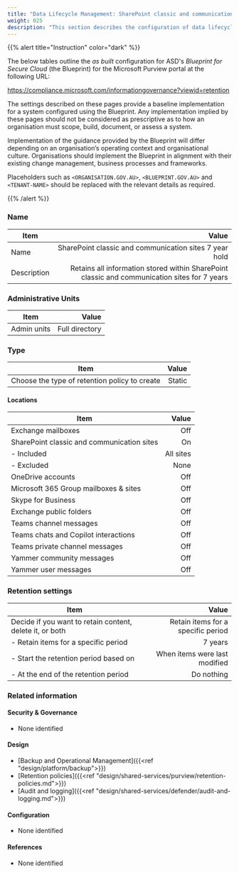 ```yaml
---
title: "Data Lifecycle Management: SharePoint classic and communication sites 7 year hold"
weight: 025
description: "This section describes the configuration of data lifecycle management retention policies within Microsoft Purview associated with systems built according to the guidance provided by ASD's Blueprint for Secure Cloud."
---
```


{{% alert title="Instruction" color="dark" %}}
 
The below tables outline the *as built* configuration for ASD's *Blueprint for Secure Cloud* (the Blueprint) for the Microsoft Purview portal at the following URL: 
 
https://compliance.microsoft.com/informationgovernance?viewid=retention
 
The settings described on these pages provide a baseline implementation for a system configured using the Blueprint. Any implementation implied by these pages should not be considered as prescriptive as to how an organisation must scope, build, document, or assess a system.

Implementation of the guidance provided by the Blueprint will differ depending on an organisation’s operating context and organisational culture. Organisations should implement the Blueprint in alignment with their existing change management, business processes and frameworks.

Placeholders such as `<ORGANISATION.GOV.AU>`, `<BLUEPRINT.GOV.AU>` and `<TENANT-NAME>` should be replaced with the relevant details as required.
 
{{% /alert %}}

### Name

| Item        |                                                                                        Value |
| ----------- | -------------------------------------------------------------------------------------------: |
| Name        |                                       SharePoint classic and communication sites 7 year hold |
| Description | Retains all information stored within SharePoint classic and communication sites for 7 years |

### Administrative Units

| Item        |          Value |
| ----------- | -------------: |
| Admin units | Full directory |

### Type 

| Item                                          |  Value |
| --------------------------------------------- | -----: |
| Choose the type of retention policy to create | Static |

#### Locations

| Item                                       |     Value |
| ------------------------------------------ | --------: |
| Exchange mailboxes                         |       Off |
| SharePoint classic and communication sites |        On |
| - Included                                 | All sites |
| - Excluded                                 |      None |
| OneDrive accounts                          |       Off |
| Microsoft 365 Group mailboxes & sites      |       Off |
| Skype for Business                         |       Off |
| Exchange public folders                    |       Off |
| Teams channel messages                     |       Off |
| Teams chats and Copilot interactions       |       Off |
| Teams private channel messages             |       Off |
| Yammer community messages                  |       Off |
| Yammer user messages                       |       Off |

### Retention settings

| Item                                                     |                              Value |
| -------------------------------------------------------- | ---------------------------------: |
| Decide if you want to retain content, delete it, or both | Retain items for a specific period |
| - Retain items for a specific period                     |                            7 years |
| - Start the retention period based on                    |      When items were last modified |
| - At the end of the retention period                     |                         Do nothing |

### Related information

#### Security & Governance

* None identified
  
#### Design

* [Backup and Operational Management]({{<ref "design/platform/backup">}})
* [Retention policies]({{<ref "design/shared-services/purview/retention-policies.md">}})
* [Audit and logging]({{<ref "design/shared-services/defender/audit-and-logging.md">}})
  
#### Configuration

* None identified

#### References

* None identified